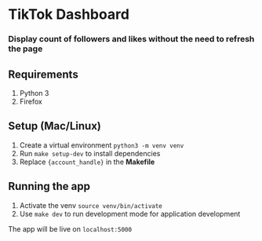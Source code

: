 # TikTok Dashboard
### Display count of followers and likes without the need to refresh the page

## Requirements
1. Python 3
2. Firefox

## Setup (Mac/Linux)
1. Create a virtual environment `python3 -m venv venv`
2. Run `make setup-dev` to install dependencies
3. Replace `{account_handle}` in the **Makefile**

## Running the app
1. Activate the venv `source venv/bin/activate`
2. Use `make dev` to run development mode for application development

The app will be live on `localhost:5000`